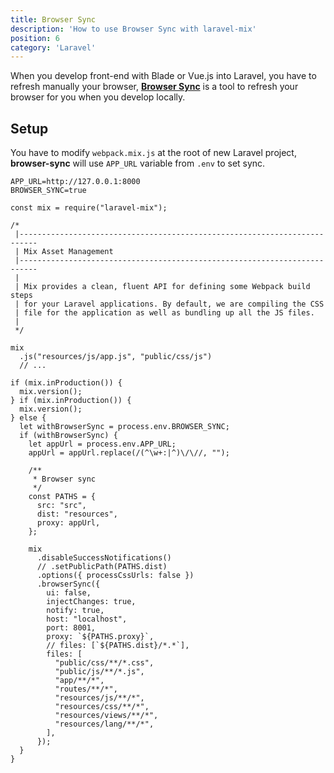 ```yaml
---
title: Browser Sync
description: 'How to use Browser Sync with laravel-mix'
position: 6
category: 'Laravel'
---
```


When you develop front-end with Blade or Vue.js into Laravel, you have to refresh manually your browser, [**Browser Sync**](https://browsersync.io) is a tool to refresh your browser for you when you develop locally.

## Setup

You have to modify `webpack.mix.js` at the root of new Laravel project, **browser-sync** will use `APP_URL` variable from `.env` to set sync.

```yaml[.env]
APP_URL=http://127.0.0.1:8000
BROWSER_SYNC=true
```

```js[webpack.config.js]
const mix = require("laravel-mix");

/*
 |--------------------------------------------------------------------------
 | Mix Asset Management
 |--------------------------------------------------------------------------
 |
 | Mix provides a clean, fluent API for defining some Webpack build steps
 | for your Laravel applications. By default, we are compiling the CSS
 | file for the application as well as bundling up all the JS files.
 |
 */

mix
  .js("resources/js/app.js", "public/css/js")
  // ...

if (mix.inProduction()) {
  mix.version();
} if (mix.inProduction()) {
  mix.version();
} else {
  let withBrowserSync = process.env.BROWSER_SYNC;
  if (withBrowserSync) {
    let appUrl = process.env.APP_URL;
    appUrl = appUrl.replace(/(^\w+:|^)\/\//, "");

    /**
     * Browser sync
     */
    const PATHS = {
      src: "src",
      dist: "resources",
      proxy: appUrl,
    };

    mix
      .disableSuccessNotifications()
      // .setPublicPath(PATHS.dist)
      .options({ processCssUrls: false })
      .browserSync({
        ui: false,
        injectChanges: true,
        notify: true,
        host: "localhost",
        port: 8001,
        proxy: `${PATHS.proxy}`,
        // files: [`${PATHS.dist}/*.*`],
        files: [
          "public/css/**/*.css",
          "public/js/**/*.js",
          "app/**/*",
          "routes/**/*",
          "resources/js/**/*",
          "resources/css/**/*",
          "resources/views/**/*",
          "resources/lang/**/*",
        ],
      });
  }
}
```
